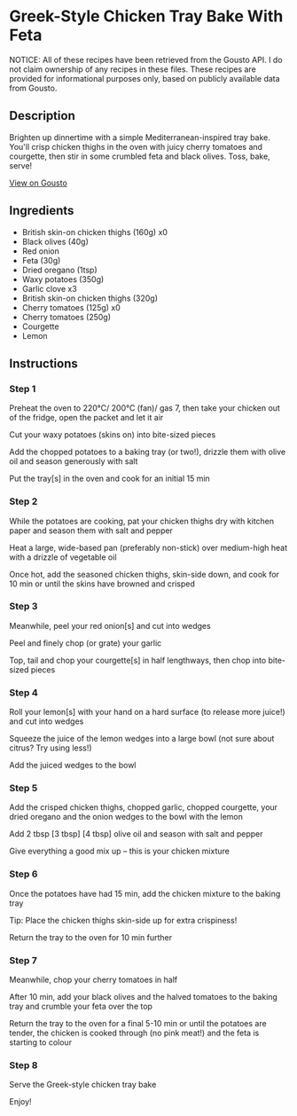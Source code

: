# Greek-Style Chicken Tray Bake With Feta

NOTICE: All of these recipes have been retrieved from the Gousto API. I do not claim ownership of any recipes in these files. These recipes are provided for informational purposes only, based on publicly available data from Gousto.

## Description

Brighten up dinnertime with a simple Mediterranean-inspired tray bake. You'll crisp chicken thighs in the oven with juicy cherry tomatoes and courgette, then stir in some crumbled feta and black olives. Toss, bake, serve!

[View on Gousto](https://www.gousto.co.uk/recipes/cookbook/greek-chicken-tray-bake-with-feta)

## Ingredients

- British skin-on chicken thighs (160g) x0
- Black olives (40g)
- Red onion
- Feta (30g)
- Dried oregano (1tsp)
- Waxy potatoes (350g)
- Garlic clove x3
- British skin-on chicken thighs (320g)
- Cherry tomatoes (125g) x0
- Cherry tomatoes (250g)
- Courgette
- Lemon

## Instructions


### Step 1

Preheat the oven to 220°C/ 200°C (fan)/ gas 7, then take your chicken out of the fridge, open the packet and let it air

Cut your waxy potatoes (skins on) into bite-sized pieces

Add the chopped potatoes to a baking tray (or two!), drizzle them with olive oil and season generously with salt

Put the tray[s] in the oven and cook for an initial 15 min


### Step 2

While the potatoes are cooking, pat your chicken thighs dry with kitchen paper and season them with salt and pepper

Heat a large, wide-based pan (preferably non-stick) over medium-high heat with a drizzle of vegetable oil

Once hot, add the seasoned chicken thighs, skin-side down, and cook for 10 min or until the skins have browned and crisped


### Step 3

Meanwhile, peel your red onion[s] and cut into wedges

Peel and finely chop (or grate) your garlic

Top, tail and chop your courgette[s] in half lengthways, then chop into bite-sized pieces


### Step 4

Roll your lemon[s] with your hand on a hard surface (to release more juice!) and cut into wedges

Squeeze the juice of the lemon wedges into a large bowl (not sure about citrus? Try using less!)

Add the juiced wedges to the bowl


### Step 5

Add the crisped chicken thighs, chopped garlic, chopped courgette, your dried oregano and the onion wedges to the bowl with the lemon

Add 2 tbsp <span class="text-purple">[3 tbsp]</span> <span class="text-danger">[4 tbsp] </span>olive oil and season with salt and pepper

Give everything a good mix up – this is your chicken mixture


### Step 6

Once the potatoes have had 15 min, add the chicken mixture to the baking tray

Tip: Place the chicken thighs skin-side up for extra crispiness!

Return the tray to the oven for 10 min further


### Step 7

Meanwhile, chop your cherry tomatoes in half

After 10 min, add your black olives and the halved tomatoes to the baking tray and crumble your feta over the top

Return the tray to the oven for a final 5-10 min or until the potatoes are tender, the chicken is cooked through (no pink meat!) and the feta is starting to colour

### Step 8

Serve the Greek-style chicken tray bake

Enjoy!

